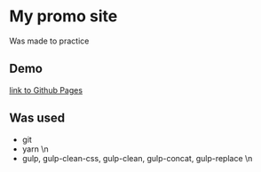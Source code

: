 # My promo site
Was made to practice

## Demo
[link to Github Pages](https://skyhobbit36.github.io/my-simple-site/dist/)

## Was used
* git
* yarn \n
* gulp, gulp-clean-css, gulp-clean, gulp-concat, gulp-replace \n
